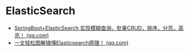 # ElasticSearch

- [SpringBoot+ElasticSearch 实现模糊查询，批量CRUD，排序，分页，高亮！ (qq.com)](https://mp.weixin.qq.com/s/HUU663eqTXKzNA0ZPjJ-_A)
- [一文轻松图解搞懂Elasticsearch原理！ (qq.com)](https://mp.weixin.qq.com/s/Kcsum6EItuqaTzbeBYgtUw)